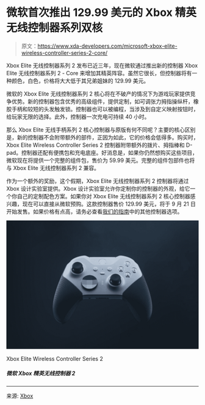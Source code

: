 # 微软首次推出 129.99 美元的 Xbox 精英无线控制器系列双核

> 原文：<https://www.xda-developers.com/microsoft-xbox-elite-wireless-controller-series-2-core/>

Xbox Elite 无线控制器系列 2 发布已近三年，现在微软通过推出新的控制器 Xbox Elite 无线控制器系列 2 - Core 来增加其精英阵容。虽然它很长，但控制器将有一种颜色，白色，价格将大大低于其兄弟姐妹的 129.99 美元。

微软的 Xbox Elite 无线控制器系列 2 核心将在不破产的情况下为游戏玩家提供竞争优势。新的控制器包含优秀的高级组件，提供定制，如可调张力拇指操纵杆，橡胶手柄和较短的头发触发锁。控制器也可以被编程，当涉及到自定义映射按钮时，给玩家无限的选择。此外，控制器一次充电可持续 40 小时。

那么 Xbox Elite 无线手柄系列 2 核心控制器与原版有何不同呢？主要的核心区别是，新的控制器不会附带额外的部件，正因为如此，它的价格会低得多。购买时，Xbox Elite Wireless Controller Series 2 控制器附带额外的拨片、拇指棒和 D-pad。控制器还配有便携包和充电底座。好消息是，如果你仍然想购买这些项目，微软现在将提供一个完整的组件包，售价为 59.99 美元。完整的组件包部件也将与 Xbox Elite 无线控制器系列 2 兼容。

作为一个额外的奖励，这个假期，Xbox Elite 无线控制器系列 2 控制器将通过 Xbox 设计实验室提供。Xbox 设计实验室允许你定制你的控制器的外观，给它一个你自己的定制配色方案。如果你对 Xbox Elite 无线控制器系列 2 核心控制器感兴趣，现在可以直接从微软预购。这款控制器售价 129.99 美元，将于 9 月 21 日开始发售。如果价格有点高，请务必查看[我们的指南](https://www.xda-developers.com/best-xbox-series-x-controller/)中的其他控制器选项。

 <picture>![The same professional Xbox controller now at a more affordable price. ](img/67e08907219f1669a1783516bc440b57.png)</picture> 

Xbox Elite Wireless Controller Series 2

##### 微软 Xbox 精英无线控制器 2

* * *

来源: [Xbox](https://news.xbox.com/en-us/2022/09/07/xbox-elite-series-2-evolving-with-more-ways-to-play/)
